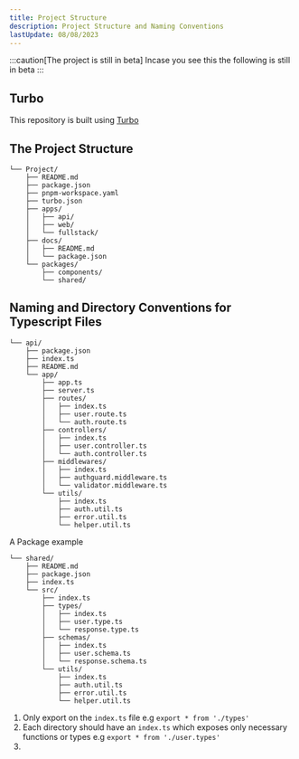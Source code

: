 ```yaml
---
title: Project Structure
description: Project Structure and Naming Conventions
lastUpdate: 08/08/2023
---
```


:::caution[The project is still in beta]
Incase you see this the following is still in beta
:::

## Turbo

This repository is built using [Turbo](https://turbo.build)

## The Project Structure

```
└── Project/
    ├── README.md
    ├── package.json
    ├── pnpm-workspace.yaml
    ├── turbo.json
    ├── apps/
    │   ├── api/
    │   ├── web/
    │   └── fullstack/
    ├── docs/
    │   ├── README.md
    │   └── package.json
    └── packages/
        ├── components/
        └── shared/
```

## Naming and Directory Conventions for Typescript Files

```
└── api/
    ├── package.json
    ├── index.ts
    ├── README.md
    └── app/
        ├── app.ts
        ├── server.ts
        ├── routes/
        │   ├── index.ts
        │   ├── user.route.ts
        │   └── auth.route.ts
        ├── controllers/
        │   ├── index.ts
        │   ├── user.controller.ts
        │   └── auth.controller.ts
        ├── middlewares/
        │   ├── index.ts
        │   ├── authguard.middleware.ts
        │   └── validator.middleware.ts
        └── utils/
            ├── index.ts
            ├── auth.util.ts
            ├── error.util.ts
            └── helper.util.ts
```

A Package example

```
└── shared/
    ├── README.md
    ├── package.json
    ├── index.ts
    └── src/
        ├── index.ts
        ├── types/
        │   ├── index.ts
        │   ├── user.type.ts
        │   └── response.type.ts
        ├── schemas/
        │   ├── index.ts
        │   ├── user.schema.ts
        │   └── response.schema.ts
        └── utils/
            ├── index.ts
            ├── auth.util.ts
            ├── error.util.ts
            └── helper.util.ts
```

1. Only export on the `index.ts` file e.g `export * from './types'`
2. Each directory should have an `index.ts` which exposes only necessary functions or types e.g `export * from './user.types'`
3.
